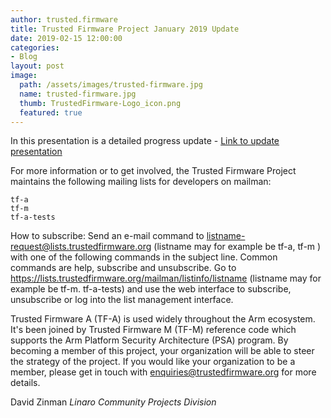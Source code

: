 ```yaml
---
author: trusted.firmware
title: Trusted Firmware Project January 2019 Update 
date: 2019-02-15 12:00:00
categories:
- Blog
layout: post
image:
  path: /assets/images/trusted-firmware.jpg
  name: trusted-firmware.jpg
  thumb: TrustedFirmware-Logo_icon.png
  featured: true
---
```


In this presentation is a detailed progress update - [Link to update presentation](/docs/TrustedFirmware-Update-January-2019.pdf)

For more information or to get involved, the Trusted Firmware Project maintains the following mailing lists for developers on mailman:
```
tf-a
tf-m
tf-a-tests
```
How to subscribe:
Send an e-mail command to listname-request@lists.trustedfirmware.org (listname may for example be tf-a, tf-m ) with one of the following commands in the subject line. Common commands are help, subscribe and unsubscribe. 
Go to https://lists.trustedfirmware.org/mailman/listinfo/listname (listname may for example be tf-m. tf-a-tests) and use the web interface to subscribe, unsubscribe or log into the list management interface.

Trusted Firmware A (TF-A) is used widely throughout the Arm ecosystem. It's been joined by Trusted Firmware M (TF-M) reference code which supports the Arm Platform Security Architecture (PSA) program. 
By becoming a member of this project, your organization will be able to steer the strategy of the project. If you would like your organization to be a member, please get in touch with enquiries@trustedfirmware.org for more details.

David Zinman
_Linaro Community Projects Division_
